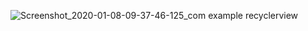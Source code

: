 ![Screenshot_2020-01-08-09-37-46-125_com example recyclerview](https://user-images.githubusercontent.com/44023418/72032294-86ced400-32c1-11ea-8420-73db98aa2b34.jpg)
